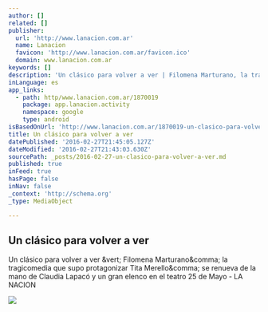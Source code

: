 ```yaml
---
author: []
related: []
publisher:
  url: 'http://www.lanacion.com.ar'
  name: Lanacion
  favicon: 'http://www.lanacion.com.ar/favicon.ico'
  domain: www.lanacion.com.ar
keywords: []
description: 'Un clásico para volver a ver | Filomena Marturano, la tragicomedia que supo protagonizar Tita Merello, se renueva de la mano de Claudia Lapacó y un gran elenco en el teatro 25 de Mayo - LA NACION'
inLanguage: es
app_links:
  - path: http/www.lanacion.com.ar/1870019
    package: app.lanacion.activity
    namespace: google
    type: android
isBasedOnUrl: 'http://www.lanacion.com.ar/1870019-un-clasico-para-volver-a-ver'
title: Un clásico para volver a ver
datePublished: '2016-02-27T21:45:05.127Z'
dateModified: '2016-02-27T21:43:03.630Z'
sourcePath: _posts/2016-02-27-un-clasico-para-volver-a-ver.md
published: true
inFeed: true
hasPage: false
inNav: false
_context: 'http://schema.org'
_type: MediaObject

---
```

<article style=""><h1>Un clásico para volver a ver</h1><p>Un clásico para volver a ver &amp;vert; Filomena Marturano&amp;comma; la tragicomedia que supo protagonizar Tita Merello&amp;comma; se renueva de la mano de Claudia Lapacó y un gran elenco en el teatro 25 de Mayo - LA NACION</p><img src="http://bucket.glanacion.com/anexos/fotos/12/2156912.jpg" /></article>